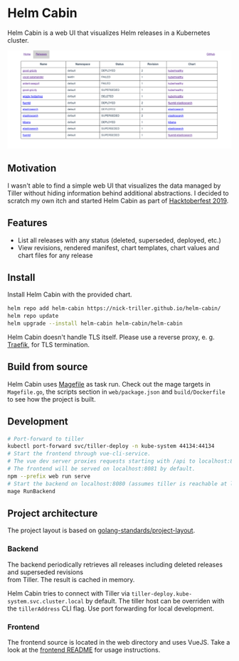 # Helm Cabin

Helm Cabin is a web UI that visualizes Helm releases 
in a Kubernetes cluster. 

![](./screenshots/screenshot001.png)

## Motivation
 
I wasn't able to find a simple web UI that visualizes the data managed by 
Tiller without hiding information behind additional abstractions. 
I decided to scratch my own itch and started Helm Cabin as part of 
[Hacktoberfest 2019](https://hacktoberfest.digitalocean.com/). 

## Features

- List all releases with any status (deleted, superseded, deployed, etc.)
- View revisions, rendered manifest, chart templates, chart values and chart files for any release

## Install

Install Helm Cabin with the provided chart. 

```bash
helm repo add helm-cabin https://nick-triller.github.io/helm-cabin/
helm repo update
helm upgrade --install helm-cabin helm-cabin/helm-cabin
```

Helm Cabin doesn't handle TLS itself. Please use a reverse proxy, 
e. g. [Traefik](https://traefik.io/), for TLS termination.

## Build from source

Helm Cabin uses [Magefile](https://github.com/magefile/mage) as task run. 
Check out the mage targets in `Magefile.go`, the scripts section in `web/package.json` 
and `build/Dockerfile` to see how the project is built. 

## Development

```bash
# Port-forward to tiller
kubectl port-forward svc/tiller-deploy -n kube-system 44134:44134
# Start the frontend through vue-cli-service. 
# The vue dev server proxies requests starting with /api to localhost:8080
# The frontend will be served on localhost:8081 by default.
npm --prefix web run serve
# Start the backend on localhost:8080 (assumes tiller is reachable at localhost:44134)
mage RunBackend
```

## Project architecture

The project layout is based on 
[golang-standards/project-layout](https://github.com/golang-standards/project-layout).

### Backend

The backend periodically retrieves all releases including deleted releases and superseded revisions  
from Tiller. 
The result is cached in memory. 

Helm Cabin tries to connect with Tiller via `tiller-deploy.kube-system.svc.cluster.local` by default. 
The tiller host can be overriden with the `tillerAddress` CLI flag.
Use port forwarding for local development.

### Frontend

The frontend source is located in the web directory and uses VueJS. 
Take a look at the [frontend README](./web/README.md) for usage instructions. 
